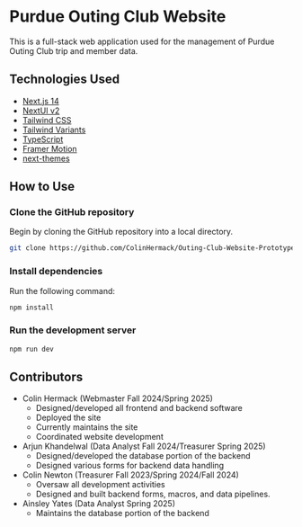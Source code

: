 # Purdue Outing Club Website

This is a full-stack web application used for the management of Purdue Outing Club trip and member data.

## Technologies Used

- [Next.js 14](https://nextjs.org/docs/getting-started)
- [NextUI v2](https://nextui.org/)
- [Tailwind CSS](https://tailwindcss.com/)
- [Tailwind Variants](https://tailwind-variants.org)
- [TypeScript](https://www.typescriptlang.org/)
- [Framer Motion](https://www.framer.com/motion/)
- [next-themes](https://github.com/pacocoursey/next-themes)

## How to Use

### Clone the GitHub repository

Begin by cloning the GitHub repository into a local directory.

```bash
git clone https://github.com/ColinHermack/Outing-Club-Website-Prototype
```

### Install dependencies

Run the following command:

```bash
npm install
```

### Run the development server

```bash
npm run dev
```

## Contributors

* Colin Hermack (Webmaster Fall 2024/Spring 2025)
    * Designed/developed all frontend and backend software
    * Deployed the site
    * Currently maintains the site
    * Coordinated website development
* Arjun Khandelwal (Data Analyst Fall 2024/Treasurer Spring 2025)
    * Designed/developed the database portion of the backend
    * Designed various forms for backend data handling
* Colin Newton (Treasurer Fall 2023/Spring 2024/Fall 2024)
    * Oversaw all development activities
    * Designed and built backend forms, macros, and data pipelines.
* Ainsley Yates (Data Analyst Spring 2025)
    * Maintains the database portion of the backend
